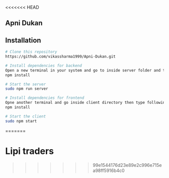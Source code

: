 <<<<<<< HEAD
## Apni Dukan

## Installation

```bash
# Clone this repository
https://github.com/vikassharma1999/Apni-Dukan.git

# Install dependencies for backend
Open a new terminal in your system and go to inside server folder and then type following command:
npm install

# Start the server
sudo npm run server

# Install dependencies for frontend
Opne another terminal and go inside client directory then type following command:
npm install

# Start the client
sudo npm start

```
=======
# Lipi traders
>>>>>>> 99e1544176d23e89e2c996e715ea98ff5916b4c0
